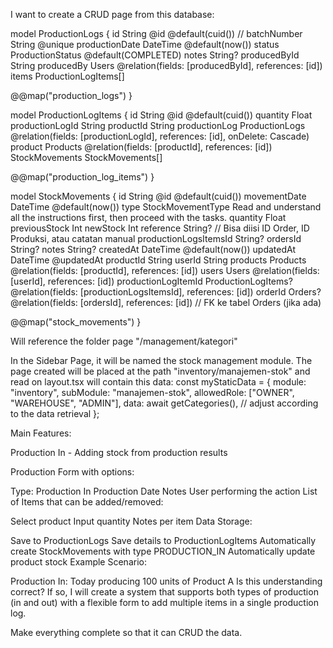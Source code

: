 I want to create a CRUD page from this database:

model ProductionLogs {
  id             String               @id @default(cuid())
  // batchNumber    String               @unique
  productionDate DateTime             @default(now())
  status         ProductionStatus     @default(COMPLETED)
  notes          String?
  producedById   String
  producedBy     Users                @relation(fields: [producedById], references: [id])
  items          ProductionLogItems[]

  @@map("production_logs")
}

model ProductionLogItems {
  id              String         @id @default(cuid())
  quantity        Float
  productionLogId String
  productId       String
  productionLog   ProductionLogs @relation(fields: [productionLogId], references: [id], onDelete: Cascade)
  product         Products       @relation(fields: [productId], references: [id])
  StockMovements StockMovements[]

  @@map("production_log_items")
}

model StockMovements {
  id               String            @id @default(cuid())
  movementDate     DateTime          @default(now())
  type             StockMovementType Read and understand all the instructions first, then proceed with the tasks.
  quantity         Float 
  previousStock    Int
  newStock         Int
  reference        String? // Bisa diisi ID Order, ID Produksi, atau catatan manual
  productionLogsItemsId String?
  ordersId         String?
  notes            String? 
  createdAt        DateTime          @default(now())
  updatedAt        DateTime          @updatedAt
  productId        String
  userId           String 
  products         Products          @relation(fields: [productId], references: [id])
  users            Users             @relation(fields: [userId], references: [id])
  productionLogItemId  ProductionLogItems?   @relation(fields: [productionLogsItemsId], references: [id]) 
  orderId          Orders?           @relation(fields: [ordersId], references: [id]) // FK ke tabel Orders (jika ada)

  @@map("stock_movements")
}

Will reference the folder page "/management/kategori"

In the Sidebar Page, it will be named the stock management module. The page created will be placed at the path "inventory/manajemen-stok" and read on layout.tsx will contain this data:
const myStaticData = {
module: "inventory",
subModule: "manajemen-stok",
allowedRole: ["OWNER", "WAREHOUSE", "ADMIN"],
data: await getCategories(), // adjust according to the data retrieval
};

Main Features:

Production In - Adding stock from production results

Production Form with options:

Type: Production In
Production Date
Notes
User performing the action
List of Items that can be added/removed:

Select product
Input quantity
Notes per item
Data Storage:

Save to ProductionLogs
Save details to ProductionLogItems
Automatically create StockMovements with type PRODUCTION_IN
Automatically update product stock
Example Scenario:

Production In: Today producing 100 units of Product A
Is this understanding correct? If so, I will create a system that supports both types of production (in and out) with a flexible form to add multiple items in a single production log.

Make everything complete so that it can CRUD the data.